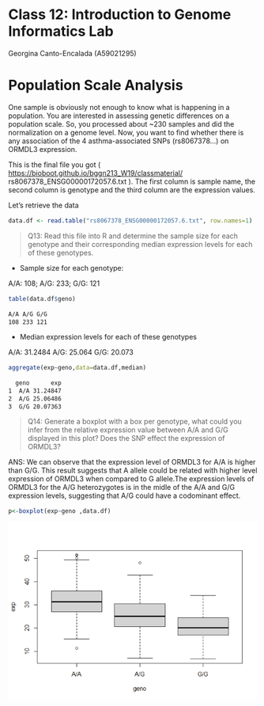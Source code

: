 # Class 12: Introduction to Genome Informatics Lab
Georgina Canto-Encalada (A59021295)

# Population Scale Analysis

One sample is obviously not enough to know what is happening in a
population. You are interested in assessing genetic differences on a
population scale. So, you processed about ~230 samples and did the
normalization on a genome level. Now, you want to find whether there is
any association of the 4 asthma-associated SNPs (rs8067378…) on ORMDL3
expression.

This is the final file you got (
https://bioboot.github.io/bggn213_W19/classmaterial/
rs8067378_ENSG00000172057.6.txt ). The first column is sample name, the
second column is genotype and the third column are the expression
values.

Let’s retrieve the data

``` r
data.df <- read.table("rs8067378_ENSG00000172057.6.txt", row.names=1)
```

> Q13: Read this file into R and determine the sample size for each
> genotype and their corresponding median expression levels for each of
> these genotypes.

- Sample size for each genotype:

A/A: 108; A/G: 233; G/G: 121

``` r
table(data.df$geno)
```


    A/A A/G G/G 
    108 233 121 

- Median expression levels for each of these genotypes

A/A: 31.2484 A/G: 25.064 G/G: 20.073

``` r
aggregate(exp~geno,data=data.df,median)
```

      geno      exp
    1  A/A 31.24847
    2  A/G 25.06486
    3  G/G 20.07363

> Q14: Generate a boxplot with a box per genotype, what could you infer
> from the relative expression value between A/A and G/G displayed in
> this plot? Does the SNP effect the expression of ORMDL3?

ANS: We can observe that the expression level of ORMDL3 for A/A is
higher than G/G. This result suggests that A allele could be related
with higher level expression of ORMDL3 when compared to G allele.The
expression levels of ORMDL3 for the A/G heterozygotes is in the midle of
the A/A and G/G expression levels, suggesting that A/G could have a
codominant effect.

``` r
p<-boxplot(exp~geno ,data.df)
```

![](class12_files/figure-commonmark/unnamed-chunk-4-1.png)
